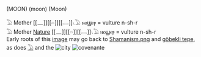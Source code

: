 (MOON) (moon) (Moon)  

𓅐 Mother [[𓈖]][[𓏏]][[𓂋]]𓏯𓅐  ⲛⲟϣⲉⲣ = vulture  n-sh-r  
𓅐 Mother [Nature](Cosmos) [[𓈖]][[𓏏]][[𓂋]]𓏯𓅐  ⲛⲟϣⲉⲣ = vulture  n-sh-r  
Early roots of this [image](image) may go back to [Shamanism.png](Shamanism.png) and [göbekli tepe](https://en.wikipedia.org/wiki/G%C3%B6bekli_Tepe), as does [𓅐](𓅐) and the ![city](http://www.egyptprivatetourguide.com/wp-content/uploads/2017/05/Ancient-Egyptian-art-the-Libyan-palette2.png) ![covenante](http://gobeklitepe.info/wp-content/uploads/Gobeklitepe_Galeri_008.jpg)  
